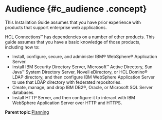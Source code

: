 # Audience {#c_audience .concept}

This Installation Guide assumes that you have prior experience with products that support enterprise web applications.

HCL Connections™ has dependencies on a number of other products. This guide assumes that you have a basic knowledge of those products, including how to:

-   Install, configure, secure, and administer IBM® WebSphere® Application Server.
-   Install IBM Security Directory Server, Microsoft™ Active Directory, Sun Java™ System Directory Server, Novell eDirectory, or HCL Domino® LDAP directory, and then configure IBM WebSphere Application Server to use that LDAP directory with federated repositories.
-   Create, manage, and drop IBM DB2®, Oracle, or Microsoft SQL Server databases.
-   Install HTTP Server, and then configure it to interact with IBM WebSphere Application Server over HTTP and HTTPS.

**Parent topic:**[Planning](../plan/c_installation_overview.md)

